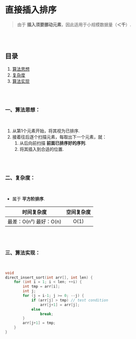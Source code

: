 # 直接插入排序
> 由于 **插入须要挪动元素**，因此适用于小规模数据量（**＜千**）.

<br><br>

## 目录

1. [算法思想]()
2. [复杂度]()
3. [算法实现]()

<br><br>

### 一、算法思想：

<br>

1. 从第1个元素开始，将其视为已排序.
2. 接着往后逐个扫描元素，每取出下一个元素，就：
   1. 从后向前扫描 **前面已排序好的序列**.
   2. 将其插入到合适的位置.

<br><br>

### 二、复杂度：

<br>

- 属于 **平方阶排序**.

| 时间复杂度 | 空间复杂度 |
| :---: | :---: |
| 最差：O(n²) 最好：O(n) | O(1) |

<br><br>

### 三、算法实现：

<br>

```C++
void
direct_insert_sort(int arr[], int len) {
    for (int i = 1; i < len; ++i) {
        int tmp = arr[i];
		int j;
        for (j = i-1; j >= 0; --j) {
            if (arr[j] > tmp) // test condition
                arr[j+1] = arr[j];
            else
                break;
        }
        arr[j+1] = tmp;
    }
}
```
